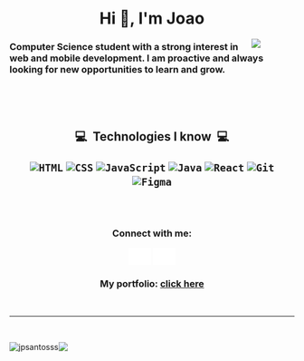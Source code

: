 <h1 align="center">Hi 👋, I'm Joao</h1>
<img align="right" width="15%" src="https://user-images.githubusercontent.com/74038190/212284087-bbe7e430-757e-4901-90bf-4cd2ce3e1852.gif">
<h3 align="left">Computer Science student with a strong interest in web and mobile development. I am proactive and always looking for new opportunities to learn and grow.</h3>
<p>&nbsp;</p>
<p>&nbsp;</p>
<h2 align="center">
    <p>💻&nbsp Technologies I know &nbsp💻</p>
	<code><img width="30" src="https://user-images.githubusercontent.com/25181517/192158954-f88b5814-d510-4564-b285-dff7d6400dad.png" alt="HTML" title="HTML"/></code>
	<code><img width="30" src="https://user-images.githubusercontent.com/25181517/183898674-75a4a1b1-f960-4ea9-abcb-637170a00a75.png" alt="CSS" title="CSS"/></code>
	<code><img width="30" src="https://user-images.githubusercontent.com/25181517/117447155-6a868a00-af3d-11eb-9cfe-245df15c9f3f.png" alt="JavaScript" title="JavaScript"/></code>
	<code><img width="30" src="https://user-images.githubusercontent.com/25181517/117201156-9a724800-adec-11eb-9a9d-3cd0f67da4bc.png" alt="Java" title="Java"/></code>
	<code><img width="30" src="https://user-images.githubusercontent.com/25181517/183897015-94a058a6-b86e-4e42-a37f-bf92061753e5.png" alt="React" title="React"/></code>
	<code><img width="30" src="https://user-images.githubusercontent.com/25181517/192108372-f71d70ac-7ae6-4c0d-8395-51d8870c2ef0.png" alt="Git" title="Git"/></code>
	<code><img width="30" src="https://user-images.githubusercontent.com/25181517/189715289-df3ee512-6eca-463f-a0f4-c10d94a06b2f.png" alt="Figma" title="Figma"/></code>
    <p>&nbsp;</p>
</h2>
<h3 align="center">Connect with me:</h3>
<p align="center">
<a href="https://linkedin.com/in/jpedrosantosoliv" target="blank"><img align="center" src="https://raw.githubusercontent.com/CLorant/readme-social-icons/main/large/light/linkedin.svg" alt="jpedrosantosoliv" height="30" width="40" /></a>
<a href="https://instagram.com/jpsxntosss" target="blank"><img align="center" src="https://raw.githubusercontent.com/CLorant/readme-social-icons/main/large/light/instagram.svg" alt="jpsxntosss" height="30" width="40" /></a>
<h3 align="center">My portfolio: <a href="https://jpsantosss.github.io/html-portfolio/" target="blank">click here</a></h3>
<p>&nbsp;</p>
</p>

---

<p>&nbsp;</p>
<img align="left" src="https://github-readme-stats.vercel.app/api/top-langs?username=jpsantosss&show_icons=true&locale=en&layout=compact&theme=tokyonight" alt="jpsantosss" />
<img height="165em" src="https://github-readme-stats.vercel.app/api?username=jpsantosss&show_icons=true&theme=tokyonight&include_all_commits=true&count_private=true"/>
